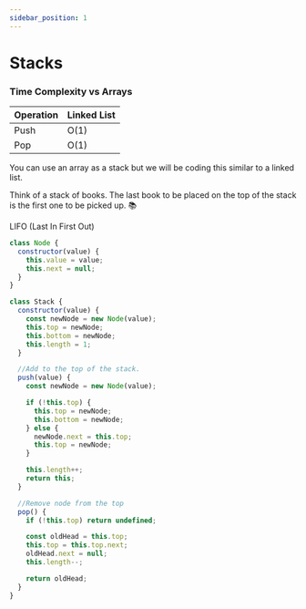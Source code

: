 ```yaml
---
sidebar_position: 1
---
```


# Stacks

### Time Complexity vs Arrays

| Operation | Linked List |
| --------- | ----------- |
| Push      | O(1)        |
| Pop       | O(1)        |

You can use an array as a stack but we will be coding this similar to a linked list.

Think of a stack of books. The last book to be placed on the top of the stack is the first one to be picked up. 📚

LIFO (Last In First Out)

```js showLineNumbers
class Node {
  constructor(value) {
    this.value = value;
    this.next = null;
  }
}

class Stack {
  constructor(value) {
    const newNode = new Node(value);
    this.top = newNode;
    this.bottom = newNode;
    this.length = 1;
  }

  //Add to the top of the stack.
  push(value) {
    const newNode = new Node(value);

    if (!this.top) {
      this.top = newNode;
      this.bottom = newNode;
    } else {
      newNode.next = this.top;
      this.top = newNode;
    }

    this.length++;
    return this;
  }

  //Remove node from the top
  pop() {
    if (!this.top) return undefined;

    const oldHead = this.top;
    this.top = this.top.next;
    oldHead.next = null;
    this.length--;

    return oldHead;
  }
}
```
